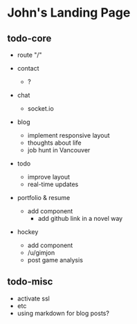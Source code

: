 # John's Landing Page

## todo-core

- route "/"
- contact
  - ?
- chat
  - socket.io
- blog
  - implement responsive layout
  - thoughts about life
  - job hunt in Vancouver
- todo
  - improve layout
  - real-time updates
- portfolio & resume

  - add component
    - add github link in a novel way

- hockey
  - add component
  - /u/gimjon
  - post game analysis

## todo-misc

- activate ssl
- etc
- using markdown for blog posts?
